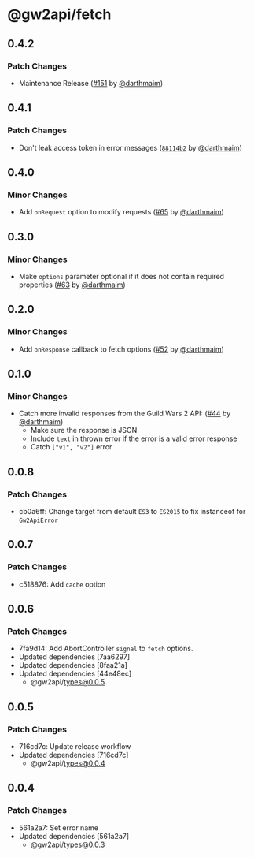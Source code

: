 # @gw2api/fetch

## 0.4.2

### Patch Changes

- Maintenance Release ([#151](https://github.com/GW2Treasures/gw2api-ts/pull/151) by [@darthmaim](https://github.com/darthmaim))

## 0.4.1

### Patch Changes

- Don't leak access token in error messages ([`88114b2`](https://github.com/GW2Treasures/gw2api-ts/commit/88114b231a11859aae5f116835451d001791ce24) by [@darthmaim](https://github.com/darthmaim))

## 0.4.0

### Minor Changes

- Add `onRequest` option to modify requests ([#65](https://github.com/GW2Treasures/gw2api-ts/pull/65) by [@darthmaim](https://github.com/darthmaim))

## 0.3.0

### Minor Changes

- Make `options` parameter optional if it does not contain required properties ([#63](https://github.com/GW2Treasures/gw2api-ts/pull/63) by [@darthmaim](https://github.com/darthmaim))

## 0.2.0

### Minor Changes

- Add `onResponse` callback to fetch options ([#52](https://github.com/GW2Treasures/gw2api-ts/pull/52) by [@darthmaim](https://github.com/darthmaim))

## 0.1.0

### Minor Changes

- Catch more invalid responses from the Guild Wars 2 API: ([#44](https://github.com/GW2Treasures/gw2api-ts/pull/44) by [@darthmaim](https://github.com/darthmaim))
  - Make sure the response is JSON
  - Include `text` in thrown error if the error is a valid error response
  - Catch `["v1", "v2"]` error

## 0.0.8

### Patch Changes

- cb0a6ff: Change target from default `ES3` to `ES2015` to fix instanceof for `Gw2ApiError`

## 0.0.7

### Patch Changes

- c518876: Add `cache` option

## 0.0.6

### Patch Changes

- 7fa9d14: Add AbortController `signal` to `fetch` options.
- Updated dependencies [7aa6297]
- Updated dependencies [8faa21a]
- Updated dependencies [44e48ec]
  - @gw2api/types@0.0.5

## 0.0.5

### Patch Changes

- 716cd7c: Update release workflow
- Updated dependencies [716cd7c]
  - @gw2api/types@0.0.4

## 0.0.4

### Patch Changes

- 561a2a7: Set error name
- Updated dependencies [561a2a7]
  - @gw2api/types@0.0.3
